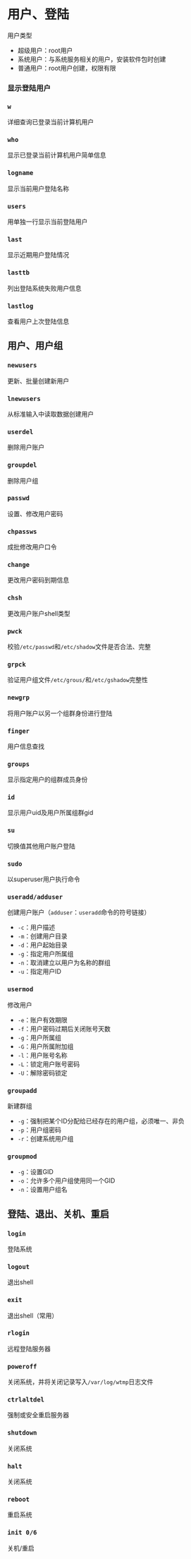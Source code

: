 #	用户、登陆

用户类型

-	超级用户：root用户
-	系统用户：与系统服务相关的用户，安装软件包时创建
-	普通用户：root用户创建，权限有限

###	显示登陆用户

###	`w`

详细查询已登录当前计算机用户

###	`who`

显示已登录当前计算机用户简单信息

###	`logname`

显示当前用户登陆名称

###	`users`

用单独一行显示当前登陆用户

###	`last`

显示近期用户登陆情况

###	`lasttb`

列出登陆系统失败用户信息

###	`lastlog`

查看用户上次登陆信息


##	用户、用户组

###	`newusers`

更新、批量创建新用户

###	`lnewusers`

从标准输入中读取数据创建用户

###	`userdel`

删除用户账户

###	`groupdel`

删除用户组

###	`passwd`

设置、修改用户密码

###	`chpassws`

成批修改用户口令

###	`change`

更改用户密码到期信息

###	`chsh`

更改用户账户shell类型

###	`pwck`

校验`/etc/passwd`和`/etc/shadow`文件是否合法、完整

###	`grpck`

验证用户组文件`/etc/grous/`和`/etc/gshadow`完整性

###	`newgrp`

将用户账户以另一个组群身份进行登陆

###	`finger`

用户信息查找

###	`groups`

显示指定用户的组群成员身份

###	`id`

显示用户uid及用户所属组群gid

###	`su`

切换值其他用户账户登陆

###	`sudo`

以superuser用户执行命令

###	`useradd/adduser`

创建用户账户（`adduser`：`useradd`命令的符号链接）

-	`-c`：用户描述
-	`-m`：创建用户目录
-	`-d`：用户起始目录
-	`-g`：指定用户所属组
-	`-n`：取消建立以用户为名称的群组
-	`-u`：指定用户ID

###	`usermod`

修改用户

-	`-e`：账户有效期限
-	`-f`：用户密码过期后关闭账号天数
-	`-g`：用户所属组
-	`-G`：用户所属附加组
-	`-l`：用户账号名称
-	`-L`：锁定用户账号密码
-	`-U`：解除密码锁定

###	`groupadd`

新建群组

-	`-g`：强制把某个ID分配给已经存在的用户组，必须唯一、非负
-	`-p`：用户组密码
-	`-r`：创建系统用户组

###	`groupmod`

-	`-g`：设置GID
-	`-o`：允许多个用户组使用同一个GID
-	`-n`：设置用户组名

##	登陆、退出、关机、重启

###	`login`

登陆系统

###	`logout`

退出shell

###	`exit`

退出shell（常用）

###	`rlogin`

远程登陆服务器

###	`poweroff`

关闭系统，并将关闭记录写入`/var/log/wtmp`日志文件
###	`ctrlaltdel`

强制或安全重启服务器

###	`shutdown`

关闭系统

###	`halt`

关闭系统

###	`reboot`

重启系统

###	`init 0/6`

关机/重启


